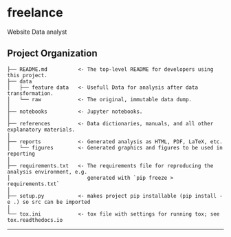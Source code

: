 freelance
==============================

Website Data analyst

Project Organization
------------

    ├── README.md          <- The top-level README for developers using this project.
    ├── data
    │   ├── feature data   <- Usefull Data for analysis after data transformation.
    │   └── raw            <- The original, immutable data dump.
    │
    ├── notebooks          <- Jupyter notebooks. 
    │
    ├── references         <- Data dictionaries, manuals, and all other explanatory materials.
    │
    ├── reports            <- Generated analysis as HTML, PDF, LaTeX, etc.
    │   └── figures        <- Generated graphics and figures to be used in reporting
    │
    ├── requirements.txt   <- The requirements file for reproducing the analysis environment, e.g.
    │                         generated with `pip freeze > requirements.txt`
    │
    ├── setup.py           <- makes project pip installable (pip install -e .) so src can be imported
    │
    └── tox.ini            <- tox file with settings for running tox; see tox.readthedocs.io


--------
